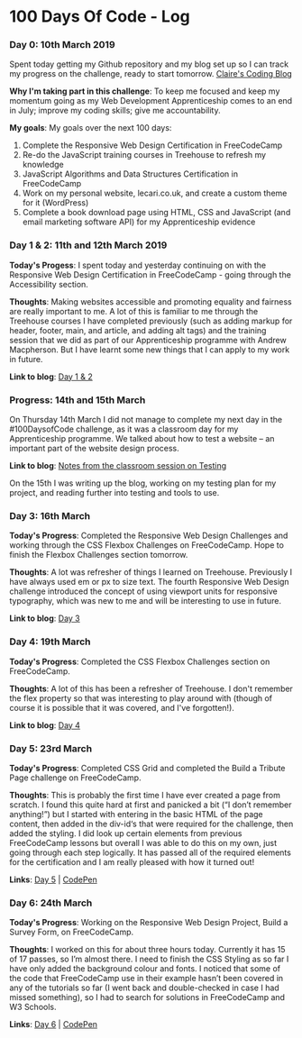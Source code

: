 # 100 Days Of Code - Log

### Day 0: 10th March 2019

Spent today getting my Github repository and my blog set up so I can track my progress on the challenge, ready to start tomorrow. [Claire's Coding Blog](http://www.clairescoding.co.uk/)

**Why I'm taking part in this challenge**: To keep me focused and keep my momentum going as my Web Development Apprenticeship comes to an end in July; improve my coding skills; give me accountability.

**My goals**: My goals over the next 100 days:

1. Complete the Responsive Web Design Certification in FreeCodeCamp
2. Re-do the JavaScript training courses in Treehouse to refresh my knowledge
3. JavaScript Algorithms and Data Structures Certification in FreeCodeCamp
4. Work on my personal website, lecari.co.uk, and create a custom theme for it (WordPress)
5. Complete a book download page using HTML, CSS and JavaScript (and email marketing software API) for my Apprenticeship evidence

### Day 1 & 2: 11th and 12th March 2019

**Today's Progess**: I spent today and yesterday continuing on with the Responsive Web Design Certification in FreeCodeCamp - going through the Accessibility section.

**Thoughts**: Making websites accessible and promoting equality and fairness are really important to me. A lot of this is familiar to me through the Treehouse courses I have completed previously (such as adding markup for header, footer, main, and article, and adding alt tags) and the training session that we did as part of our Apprenticeship programme with Andrew Macpherson. But I have learnt some new things that I can apply to my work in future.  

**Link to blog**: [Day 1 & 2](http://www.clairescoding.co.uk/100daysofcode/day-1-2/)

### Progress: 14th and 15th March

On Thursday 14th March I did not manage to complete my next day in the #100DaysofCode challenge, as it was a classroom day for my Apprenticeship programme. We talked about how to test a website – an important part of the website design process.

**Link to blog**: [Notes from the classroom session on Testing](http://www.clairescoding.co.uk/apprenticeship-update/testing-for-web-development/)

On the 15th I was writing up the blog, working on my testing plan for my project, and reading further into testing and tools to use.

### Day 3: 16th March

**Today's Progress**: Completed the Responsive Web Design Challenges and working through the CSS Flexbox Challenges on FreeCodeCamp. Hope to finish the Flexbox Challenges section tomorrow.

**Thoughts**: A lot was refresher of things I learned on Treehouse. 
Previously I have always used em or px to size text. The fourth Responsive Web Design challenge introduced the concept of using viewport units for responsive typography, which was new to me and will be interesting to use in future.

**Link to blog**: [Day 3](http://www.clairescoding.co.uk/100daysofcode/day-3/)

### Day 4: 19th March

**Today's Progress**: Completed the CSS Flexbox Challenges section on FreeCodeCamp.

**Thoughts**: A lot of this has been a refresher of Treehouse. I don't remember the flex property so that was interesting to play around with (though of course it is possible that it was covered, and I've forgotten!).

**Link to blog**: [Day 4](http://www.clairescoding.co.uk/100daysofcode/day-4/)

### Day 5: 23rd March

**Today's Progress**: Completed CSS Grid and completed the Build a Tribute Page challenge on FreeCodeCamp.

**Thoughts**: This is probably the first time I have ever created a page from scratch. I found this quite hard at first and panicked a bit (“I don’t remember anything!”) but I started with entering in the basic HTML of the page content, then added in the div-id‘s that were required for the challenge, then added the styling. I did look up certain elements from previous FreeCodeCamp lessons but overall I was able to do this on my own, just going through each step logically. It has passed all of the required elements for the certification and I am really pleased with how it turned out!

**Links**: [Day 5](http://www.clairescoding.co.uk/100daysofcode/day-5/) | [CodePen](https://codepen.io/lecariuk/pen/KEJWVO/)

### Day 6: 24th March

**Today's Progress**: Working on the Responsive Web Design Project, Build a Survey Form, on FreeCodeCamp.

**Thoughts**: I worked on this for about three hours today. Currently it has 15 of 17 passes, so I’m almost there. I need to finish the CSS Styling as so far I have only added the background colour and fonts. I noticed that some of the code that FreeCodeCamp use in their example hasn’t been covered in any of the tutorials so far (I went back and double-checked in case I had missed something), so I had to search for solutions in FreeCodeCamp and W3 Schools.

**Links**: [Day 6](http://www.clairescoding.co.uk/100daysofcode/day-6/) | [CodePen](https://codepen.io/lecariuk/pen/aMXxwp)

